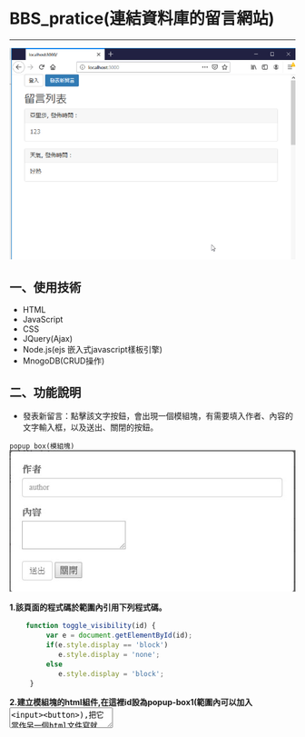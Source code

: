 # BBS_pratice(連結資料庫的留言網站)

***

![image](https://github.com/JohnnyOfSnow/BBS_pratice/blob/master/demo_image/m85tz-jeujg.gif)

## 一、使用技術
  * HTML
  * JavaScript
  * CSS
  * JQuery(Ajax)
  * Node.js(ejs 嵌入式javascript樣板引擎)
  * MnogoDB(CRUD操作)

## 二、功能說明
  * 發表新留言：點擊該文字按鈕，會出現一個模組塊，有需要填入作者、內容的文字輸入框，以及送出、關閉的按鈕。

  `popup box(模組塊)`
  ![image](https://github.com/JohnnyOfSnow/BBS_pratice/blob/master/demo_image/popup_box.jpg)

  **1.該頁面的程式碼於<head>範圍內引用下列程式碼。**

  ```js
	  function toggle_visibility(id) {
	       var e = document.getElementById(id);
	       if(e.style.display == 'block')
	          e.style.display = 'none';
	       else
	          e.style.display = 'block';
	   }
  ```
  **2.建立模組塊的html組件,在這裡id設為popup-box1(範圍內可以加入<label><textarea><input><button>),把它當作另一個html文件寫就好。**

  ```html
	  <div id="popup-box1" class="popup-position">
	  	<div id="popup-wrapper">
      		<div id="popup-container">
	      		//can add <label> <textarea> <input> <button>...
	      	</div>
	    </div>
	  </div>
  ```
  **3.建立CSS文件，對popup-position、popup-wrapper、popup-container進行渲染**

  ![image](https://github.com/JohnnyOfSnow/BBS_pratice/blob/master/demo_image/popup_box_structure)

  **4.按鈕的onclick方法指向toggle_visibility,參數指向模組塊的id。**

  ```html
  onclick="toggle_visibility('popup-box1')
  ```

  **5.要關閉模組塊，只要在模組塊內新增一個按鈕，然後onclick方法再次指向模組塊就好。**

  ```html
  <button type="button" onclick="toggle_visibility('popup-box1');">關閉</button>
  ```